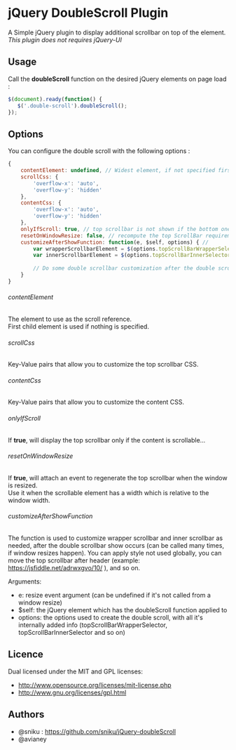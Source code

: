# jQuery DoubleScroll Plugin

A Simple jQuery plugin to display additional scrollbar on top of the element.  
*This plugin does not requires jQuery-UI*

## Usage

Call the **doubleScroll** function on the desired jQuery elements on page load :  

```javascript
$(document).ready(function() {
   $('.double-scroll').doubleScroll();
});
```

## Options

You can configure the double scroll with the following options :  
```javascript
{
	contentElement: undefined, // Widest element, if not specified first child element will be used
	scrollCss: {                
		'overflow-x': 'auto',
		'overflow-y': 'hidden'
	},
	contentCss: {
		'overflow-x': 'auto',
		'overflow-y': 'hidden'
	},
	onlyIfScroll: true, // top scrollbar is not shown if the bottom one is not present
	resetOnWindowResize: false, // recompute the top ScrollBar requirements when the window is resized
	customizeAfterShowFunction: function(e, $self, options) { // 
		var wrapperScrollbarElement = $(options.topScrollBarWrapperSelector); // get the element with class 'doubleScroll-scroll-wrapper' to modify it if needed
		var innerScrollbarElement = $(options.topScrollBarInnerSelector); // get the element with class 'doubleScroll-scroll' to modify it if needed
		
		// Do some double scrollbar customization after the double scrollbar showing using elements $self (bottom scrollbar), wrapperScrollbarElement (element with the top scrollbar), innerScrollbarElement (inner top element width makes the scrollbar size match the bottom scrollbar size).
	}
}
```

######  contentElement

The element to use as the scroll reference.  
First child element is used if nothing is specified.

######  scrollCss

Key-Value pairs that allow you to customize the top scrollbar CSS.

######  contentCss

Key-Value pairs that allow you to customize the content CSS.

######  onlyIfScroll

If **true**, will display the top scrollbar only if the content is scrollable...

######  resetOnWindowResize

If **true**, will attach an event to regenerate the top scrollbar when the window is resized.  
Use it when the scrollable element has a width which is relative to the window width.

###### customizeAfterShowFunction

The function is used to customize wrapper scrollbar and inner scrollbar as needed, after the double scrollbar show occurs (can be called many times, if window resizes happen).
You can apply style not used globally, you can move the top scrollbar after header (example: https://jsfiddle.net/adrwxgvo/10/ ), and so on.

Arguments:
- e: resize event argument (can be undefined if it's not called from a window resize)
- $self: the jQuery element which has the doubleScroll function applied to
- options: the options used to create the double scroll, with all it's internally added info (topScrollBarWrapperSelector, topScrollBarInnerSelector and so on)

## Licence

Dual licensed under the MIT and GPL licenses:
-  http://www.opensource.org/licenses/mit-license.php
-  http://www.gnu.org/licenses/gpl.html

## Authors

-  @sniku : https://github.com/sniku/jQuery-doubleScroll
-  @avianey
